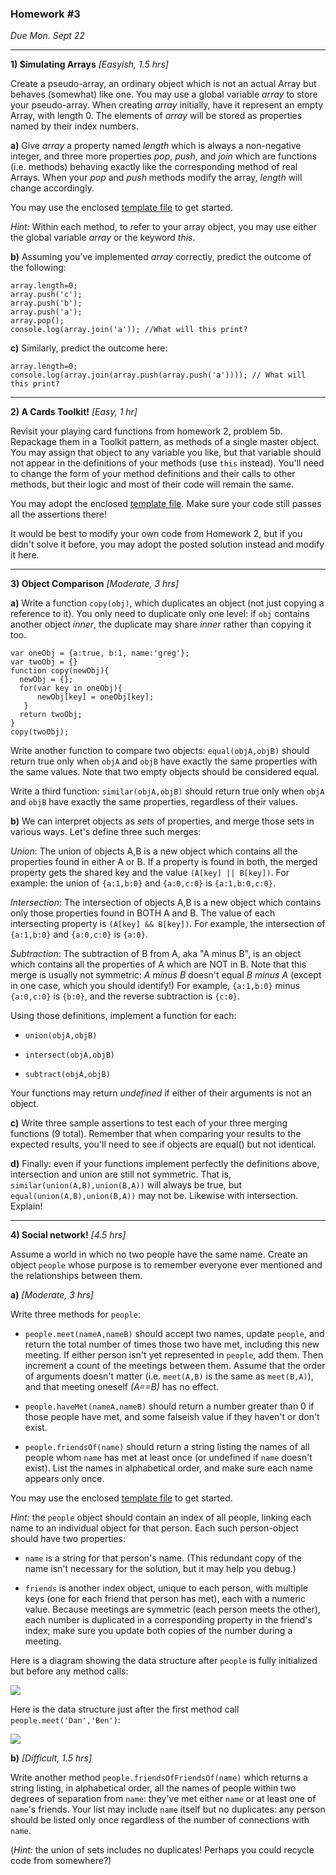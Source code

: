 ### Homework #3

_Due Mon. Sept 22_

---

**1)  Simulating Arrays** _[Easyish, 1.5 hrs]_

Create a pseudo-array, an ordinary object which is not an actual Array but behaves
(somewhat) like one.  You may use a global variable _array_ to store
your pseudo-array.
When creating _array_ initially, have it represent an empty Array, with length 0.
The elements of _array_ will be stored as properties named by their index numbers.

**a)**  Give _array_ a property named _length_ which is always a
non-negative integer, and three more properties _pop_, _push_, and
_join_ which are functions (i.e. methods) behaving exactly like the
corresponding method of real Arrays.  When your _pop_ and _push_ methods modify the array, _length_ will change accordingly.

You may use the enclosed [template file](pseudo-array-template.js) to get started.

_Hint:_ Within each method, to refer to your array object, you may use either the global variable _array_ or the keyword _this_.

**b)**  Assuming you've implemented _array_ correctly, predict the outcome
of the following:
```
array.length=0;
array.push('c');
array.push('b');
array.push('a');
array.pop();
console.log(array.join('a')); //What will this print?
```

**c)**  Similarly, predict the outcome here:
```
array.length=0;
console.log(array.join(array.push(array.push('a')))); // What will this print?
```

---

**2)  A Cards Toolkit!**  _[Easy, 1 hr]_

Revisit your playing card functions from homework 2, problem 5b.  Repackage them in a Toolkit pattern, as methods of a single master object.  You may assign that object to any variable you like, but that variable should not appear in the definitions of your methods (use `this` instead).  You'll need to change the form of your method definitions and their calls to other methods, but their logic and most of their code will remain the same.

You may adopt the enclosed [template file](cards2-template.js).  Make sure your code still passes all the assertions there!

It would be best to modify your own code from Homework 2, but if you didn't solve it before, you may adopt the posted solution instead and modify it here.

---

**3)  Object Comparison** _[Moderate, 3 hrs]_

**a)**
Write a function `copy(obj)`, which duplicates an object (not just copying a reference to it).  You only need to duplicate only one level: if `obj` contains another object _inner_, the duplicate may share _inner_ rather than copying it too.

```
var oneObj = {a:true, b:1, name:'greg'};
var twoObj = {}
function copy(newObj){
  newObj = {};
  for(var key in oneObj){
      newObj[key] = oneObj[key];
   }
  return twoObj;
}
copy(twoObj);
```


Write another function to compare two objects:
`equal(objA,objB)` should return true only when `objA` and `objB` have exactly the same properties with the same values.  Note that two empty objects should be considered equal.

Write a third function:
`similar(objA,objB)` should return true only when `objA` and `objB` have exactly the same properties, regardless of their values.

**b)**
We can interpret objects as _sets_ of properties, and merge those sets in various ways.  Let's define three such merges:

*Union*: The union of objects A,B is a new object which contains all the properties found in either A or B.  If a property is found in both, the merged property gets the shared key and the value `(A[key] || B[key])`.
For example: the union of `{a:1,b:0}` and `{a:0,c:0}` is `{a:1,b:0,c:0}`.

*Intersection*: The intersection of objects A,B is a new object which contains only those properties found in BOTH A and B.  The value of each intersecting property is `(A[key] && B[key])`.
For example, the intersection of `{a:1,b:0}` and `{a:0,c:0}` is `{a:0}`.

*Subtraction*: The subtraction of B from A, aka "A minus B", is an object which contains all the properties of A which are NOT in B.  Note that this merge is usually not symmetric: _A minus B_ doesn't equal _B minus A_ (except in one case, which you should identify!)
For example, `{a:1,b:0}` minus `{a:0,c:0}` is `{b:0}`, and the reverse subtraction is `{c:0}`.

Using those definitions, implement a function for each:

* `union(objA,objB)`

* `intersect(objA,objB)`

* `subtract(objA,objB)`

Your functions may return _undefined_ if either of their arguments is not an object.

**c)**
Write three sample assertions to test each of your three merging functions (9 total).
Remember that when comparing your results to the expected results, you'll need to see if objects are equal() but not identical.

**d)**
Finally: even if your functions implement perfectly the definitions above, 
intersection and union are still not symmetric.  That is, `similar(union(A,B),union(B,A))` will always be true, but `equal(union(A,B),union(B,A))` may not be.  Likewise with intersection.  Explain!

---

**4) Social network!** _[4.5 hrs]_

Assume a world in which no two people have the same name.
Create an object `people` whose purpose is to remember everyone ever mentioned and the relationships between them.

**a)** _[Moderate, 3 hrs]_

Write three methods for `people`:

* `people.meet(nameA,nameB)` should accept two names, update `people`, and return the total number of times those two have met, including this new meeting.
If either person isn't yet represented in `people`, add them.
Then increment a count of the meetings between them.
Assume that the order of arguments doesn't matter (i.e. `meet(A,B)` is the same as `meet(B,A)`), and that meeting oneself _(A==B)_ has no effect.

* `people.haveMet(nameA,nameB)` should return a number greater than 0 if those people have met, and some falseish value if they haven't or don't exist.

* `people.friendsOf(name)` should return a string listing the names of all people whom `name` has met at least once (or undefined if `name` doesn't exist).   List the names in alphabetical order, and make sure each name appears only once.

You may use the enclosed [template file](social-network-template.js) to get started.

_Hint:_ the `people` object should contain an index of all people, linking each name to an individual object for that person.  Each such person-object should have two properties:

* `name` is a string for that person's name.  (This redundant copy of the name isn't necessary for the solution, but it may help you debug.)

* `friends` is another index object, unique to each person, with multiple keys (one for each friend that person has met), each with a numeric value.  Because meetings are symmetric (each person meets the other), each number is duplicated in a corresponding property in the friend's index; make sure you update both copies of the number during a meeting.

Here is a diagram showing the data structure after `people` is fully initialized but before any method calls:

![](http://portlandcodeschool.github.io/jse-fall14-3/social-network1.svg)

Here is the data structure just after the first method call `people.meet('Dan','Ben')`:

![](http://portlandcodeschool.github.io/jse-fall14-3/social-network2.svg)

**b)** _[Difficult, 1.5 hrs]_

Write another method `people.friendsOfFriendsOf(name)` which returns a string listing, in alphabetical order, all the names of people within two degrees of separation from `name`: they've met either `name` or at least one of `name`'s friends.
Your list may include `name` itself but no duplicates: any person should be listed only once regardless of the number of connections with `name`.

(_Hint:_ the union of sets includes no duplicates!  Perhaps you could recycle code from somewhere?)



